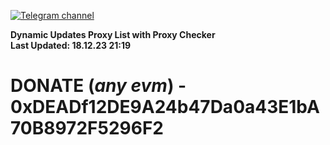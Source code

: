 [![Telegram channel](https://img.shields.io/endpoint?url=https://runkit.io/damiankrawczyk/telegram-badge/branches/master?url=https://t.me/n4z4v0d)](https://t.me/n4z4v0d) 

**Dynamic Updates Proxy List with Proxy Checker**  
**Last Updated: 18.12.23 21:19**

# DONATE (_any evm_) - 0xDEADf12DE9A24b47Da0a43E1bA70B8972F5296F2
